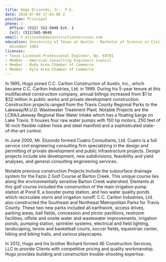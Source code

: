 ```yaml
---
title: Hugo Elizondo, Jr., P.E.
date: 2018-07-09 17:43:00 Z
position: Principal
phone: |-
  Office: (512) 312-5040 Ext. 1
  Cell: (512)565-9040
email: h.elizondo@4econstructionservices.com
education: University of Texas at Austin - Bachelor of Science in Civil Engineering,
  December 1983
licenses:
- Texas Licensed Professional Engineer, No. 69781
- Member - American Consulting Engineers Council
- Member - Buda Area Chamber of Commerce
- Member - Kyle Area Chamber of Commerce
---
```


In 1995, Hugo joined C.C. Carlton Construction of Austin, Inc., which became C.C. Carlton Industries, Ltd. in 1999. During his 5-year tenure at this multifaceted construction company, annual billings increased from $1 to $32 million in public works and private development construction. Construction projects ranged from the Travis County Regional Parks to the Lakeway/M.U.D. Wastewater Treatment Plant. Notable Projects are the LCRA/Lakeway Regional Raw Water Intake which has a floating barge on Lake Travis. It houses four raw water pumps with 150 hp motors, 250 feet of 16-inch flexible rubber hose and steel manifold and a sophisticated state-of-the-art control.

In June 2000, Mr. Elizondo formed Cuatro Consultants, Ltd. Cuatro is a full service civil engineering consulting firm specializing in the design and permitting of private development and public infrastructure projects. Design projects include site development, new subdivisions, feasibility and yield analyses, and general consulting engineering services.

Notable previous construction Projects Include the subsurface drainage system for the Fazio 2 Golf Course at Barton Creek. This unique course lies along the environmentally sensitive Barton Creek watershed. Elements at this golf course included the construction of the main irrigation pump station at Pond 9, a booster pump station, and two water quality ponds which recirculate storm and irrigation runoff. C.C. Carlton Industries, Ltd. also constructed the Southeast and Northeast Metropolitan Parks for Travis County. These two new parks included all earthwork, access drives, parking areas, ball fields, concession and picnic pavillions, restroom facilities, offsite and onsite water and wastewater improvements, irrigation ponds, pumping station, sprinkler systems, electrical and field lighting, landscaping, tennis and basketball courts, soccer fields, equestrian center, hiking and biking trails, and various playscapes.

In 2012, Hugo and his brother Richard formed 4E Construction Services, LLC to provide Clients with competitive pricing and quality workmanship. Hugo provides building and construction trouble-shooting expertise.